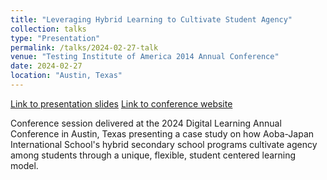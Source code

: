 ```yaml
---
title: "Leveraging Hybrid Learning to Cultivate Student Agency"
collection: talks
type: "Presentation"
permalink: /talks/2024-02-27-talk
venue: "Testing Institute of America 2014 Annual Conference"
date: 2024-02-27
location: "Austin, Texas"
---
```


[Link to presentation slides](https://docs.google.com/presentation/d/e/2PACX-1vS1sm85MFnvwylUleahkopPKqdM8bdRa2gwdrU_IYipCfljEYh1GZJ-WD0J5JFfM587bXiRh-DcLMZ7/pub?start=false&loop=true&delayms=60000)
[Link to conference website](https://www.deelac.com/)

Conference session delivered at the 2024 Digital Learning Annual Conference in Austin, Texas presenting a case study on how Aoba-Japan International School's hybrid secondary school programs cultivate agency among students through a unique, flexible, student centered learning model.

